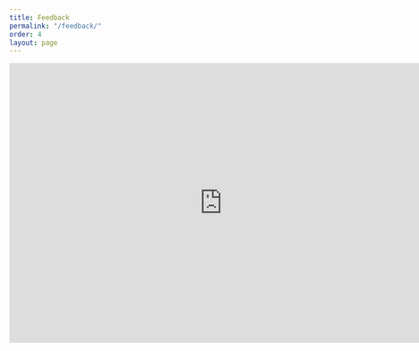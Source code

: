 ```yaml
---
title: Feedback
permalink: "/feedback/"
order: 4
layout: page
---
```


<iframe src="https://docs.google.com/forms/d/e/1FAIpQLScBUmRUMjg-wjRfDaoHgM58QpEMAEjZE-ge82_rILMW8ZTdFg/viewform?embedded=true" width="760" height="500" frameborder="0" marginheight="0" marginwidth="0">Loading...</iframe>